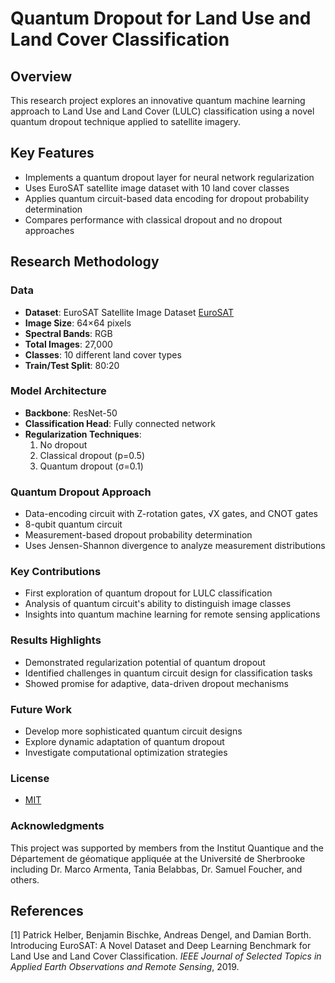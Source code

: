 # Quantum Dropout for Land Use and Land Cover Classification

## Overview

This research project explores an innovative quantum machine learning approach to Land Use and Land Cover (LULC) classification using a novel quantum dropout technique applied to satellite imagery.

## Key Features

- Implements a quantum dropout layer for neural network regularization
- Uses EuroSAT satellite image dataset with 10 land cover classes
- Applies quantum circuit-based data encoding for dropout probability determination
- Compares performance with classical dropout and no dropout approaches

## Research Methodology

### Data
- **Dataset**: EuroSAT Satellite Image Dataset [EuroSAT](https://ieeexplore.ieee.org/document/8736785)
- **Image Size**: 64×64 pixels
- **Spectral Bands**: RGB
- **Total Images**: 27,000
- **Classes**: 10 different land cover types
- **Train/Test Split**: 80:20

### Model Architecture

- **Backbone**: ResNet-50
- **Classification Head**: Fully connected network
- **Regularization Techniques**:
    1. No dropout
    2. Classical dropout (p=0.5)
    3. Quantum dropout (σ=0.1)

### Quantum Dropout Approach

- Data-encoding circuit with Z-rotation gates, √X gates, and CNOT gates
- 8-qubit quantum circuit
- Measurement-based dropout probability determination
- Uses Jensen-Shannon divergence to analyze measurement distributions

### Key Contributions

- First exploration of quantum dropout for LULC classification
- Analysis of quantum circuit's ability to distinguish image classes
- Insights into quantum machine learning for remote sensing applications

### Results Highlights

- Demonstrated regularization potential of quantum dropout
- Identified challenges in quantum circuit design for classification tasks
- Showed promise for adaptive, data-driven dropout mechanisms

### Future Work

- Develop more sophisticated quantum circuit designs
- Explore dynamic adaptation of quantum dropout
- Investigate computational optimization strategies

### License

- [MIT](LICENSE)

### Acknowledgments

This project was supported by members from the Institut Quantique and the Département de géomatique appliquée at the Université de Sherbrooke including Dr. Marco Armenta, Tania Belabbas, Dr. Samuel Foucher, and others.

## References

[1] Patrick Helber, Benjamin Bischke, Andreas Dengel, and Damian Borth. Introducing EuroSAT: A Novel Dataset and Deep Learning Benchmark for Land Use and Land Cover Classification. *IEEE Journal of Selected Topics in Applied Earth Observations and Remote Sensing*, 2019.